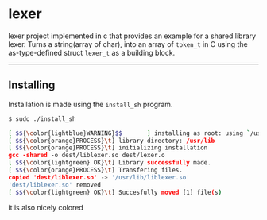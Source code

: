 # lexer

lexer project implemented in c that provides an example for a shared library lexer.
Turns a string(array of char), into an array of `token_t` in C using the as-type-defined struct `lexer_t` as a building block.

---

## Installing

Installation is made using the `install_sh` program.

```bash
$ sudo ./install_sh

[ $${\color{lightblue}WARNING}$$       ] installing as root: using `/usr` path to install library.
[ $${\color{orange}PROCESS}\t] library directory: /usr/lib
[ $${\color{orange}PROCESS}\t] initializing installation
gcc -shared -o dest/liblexer.so dest/lexer.o
[ $${\color{lightgreen} OK}\t] Library successfully made.
[ $${\color{orange}PROCESS}\t] Transfering files.
copied 'dest/liblexer.so' -> '/usr/lib/liblexer.so'
'dest/liblexer.so' removed
[ $${\color{lightgreen} OK}\t] Succesfully moved [1] file(s)
```
it is also nicely colored

